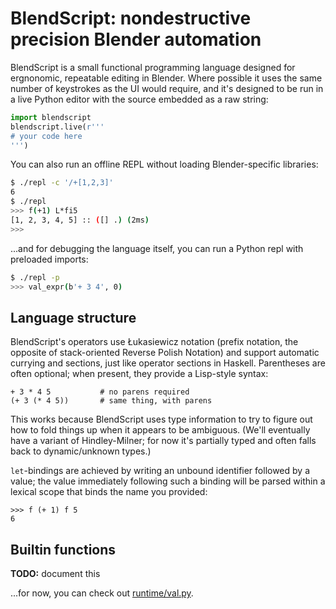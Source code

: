 # BlendScript: nondestructive precision Blender automation
BlendScript is a small functional programming language designed for ergnonomic,
repeatable editing in Blender. Where possible it uses the same number of
keystrokes as the UI would require, and it's designed to be run in a live Python
editor with the source embedded as a raw string:

```py
import blendscript
blendscript.live(r'''
# your code here
''')
```

You can also run an offline REPL without loading Blender-specific libraries:

```sh
$ ./repl -c '/+[1,2,3]'
6
$ ./repl
>>> f(+1) L*fi5
[1, 2, 3, 4, 5] :: ([] .) (2ms)
>>>
```

...and for debugging the language itself, you can run a Python repl with
preloaded imports:

```sh
$ ./repl -p
>>> val_expr(b'+ 3 4', 0)
```


## Language structure
BlendScript's operators use Łukasiewicz notation (prefix notation, the opposite
of stack-oriented Reverse Polish Notation) and support automatic currying and
sections, just like operator sections in Haskell. Parentheses are often
optional; when present, they provide a Lisp-style syntax:

```
+ 3 * 4 5           # no parens required
(+ 3 (* 4 5))       # same thing, with parens
```

This works because BlendScript uses type information to try to figure out how to
fold things up when it appears to be ambiguous. (We'll eventually have a variant
of Hindley-Milner; for now it's partially typed and often falls back to
dynamic/unknown types.)

`let`-bindings are achieved by writing an unbound identifier followed by a
value; the value immediately following such a binding will be parsed within a
lexical scope that binds the name you provided:

```
>>> f (+ 1) f 5
6
```


## Builtin functions
**TODO:** document this

...for now, you can check out [runtime/val.py](runtime/val.py).
